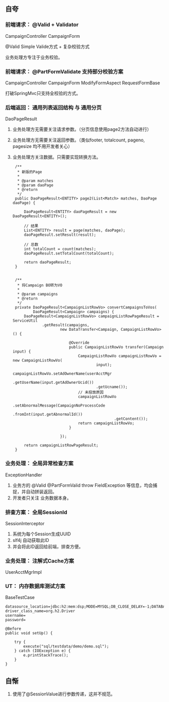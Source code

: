 
## 自夸 ##

### 前端请求： @Valid + Validator ###

CampaignController CampaignForm

@Valid Simple Valide方式 + 复杂校验方式

业务处理方专注于业务校验。

### 前端请求： @PartFormValidate 支持部分校验方案 ###

CampaignController CampaignForm ModifyFormAspect RequestFormBase

打破SpringMvc只支持全校验的方式。

### 后端返回： 通用列表返回结构 与 通用分页 ###

DaoPageResult

1. 业务处理方无需要关注请求参数。（分页信息使用page2方法自动进行）
2. 业务处理方无需要关注返回参数。（类似footer, totalcount, pageno, pagesize 均不用开发者关心）
3. 业务处理方关注数据。只需要实现转换方法。

		/**
		 * 新版的Page
		 * 
		 * @param matches
		 * @param daoPage
		 * @return
		 */
		public DaoPageResult<ENTITY> page2(List<Match> matches, DaoPage daoPage) {
		
		    DaoPageResult<ENTITY> daoPageResult = new DaoPageResult<ENTITY>();
		
		    // 结果
		    List<ENTITY> result = page(matches, daoPage);
		    daoPageResult.setResult(result);
		
		    // 总数
		    int totalCount = count(matches);
		    daoPageResult.setTotalCount(totalCount);
		
		    return daoPageResult;
		}
		
		
		/**
		 * 将Campaign BO转为VO
		 * 
		 * @param campaigns
		 * @return
		 */
		private DaoPageResult<CampaignListRowVo> convertCampaignsToVos(
		        DaoPageResult<Campaign> campaigns) {
		    DaoPageResult<CampaignListRowVo> campaignListRowPageResult = ServiceUtil
		            .getResult(campaigns,
		                    new DataTransfer<Campaign, CampaignListRowVo>() {
		
		                        @Override
		                        public CampaignListRowVo transfer(Campaign input) {
		                            CampaignListRowVo campaignListRowVo = new CampaignListRowVo(
		                                    input);
		                            campaignListRowVo.setAdOwnerName(userAcctMgr
		                                    .getUserName(input.getAdOwnerUcid())
		                                    .getUcname());
		                            // 未投放原因
		                            campaignListRowVo
		                                    .setAbnormalMessage(CampaignNoProcessCode
		                                            .fromInt(input.getAbnormalId())
		                                            .getContent());
		                            return campaignListRowVo;
		                        }
		
		                    });
		
		    return campaignListRowPageResult;
		}

### 业务处理： 全局异常检查方案  ###

ExceptionHandler

1. 业务方的 @Valid @PartFormValid throw FieldException 等信息，均会捕捉，并自动拼装返回。
2. 开发者只关注 业务数据本身。

### 排查方案： 全局SessionId ###

SessionInterceptor

1. 系统为每个Session生成UUID
2. slf4j 自动获取此ID
3. 并会将此ID返回给前端，排查方便。

### 业务处理： 注解式Cache方案 ###

UserAcctMgrImpl

### UT： 内存数据库测试方案 ###

BaseTestCase

	datasource_location=jdbc:h2:mem:dsp;MODE=MYSQL;DB_CLOSE_DELAY=-1;DATABASE_TO_UPPER=false;DB_CLOSE_ON_EXIT=FALSE;
	driver_class_name=org.h2.Driver
	username=
	password=
	
	@Before
	public void setUp() {
	
	    try {
	        execute("sql/testdata/demo/demo.sql");
	    } catch (IOException e) {
	        e.printStackTrace();
	    }
	}

## 自惭 ##

1. 使用了@SessionValue进行参数传递，这并不规范。
